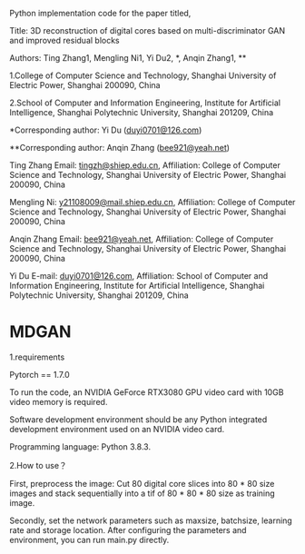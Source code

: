 Python implementation code for the paper titled,

Title: 3D reconstruction of digital cores based on multi-discriminator GAN and improved residual blocks

Authors: Ting Zhang1, Mengling Ni1, Yi Du2, *, Anqin Zhang1, **

1.College of Computer Science and Technology, Shanghai University of Electric Power, Shanghai 200090, China

2.School of Computer and Information Engineering, Institute for Artificial Intelligence, Shanghai Polytechnic University, Shanghai 201209, China

*Corresponding author: Yi Du (duyi0701@126.com) 

**Corresponding author: Anqin Zhang (bee921@yeah.net)

Ting Zhang Email: tingzh@shiep.edu.cn, Affiliation: College of Computer Science and Technology, Shanghai University of Electric Power, Shanghai 200090, China

Mengling Ni: y21108009@mail.shiep.edu.cn, Affiliation: College of Computer Science and Technology, Shanghai University of Electric Power, Shanghai 200090, China

Anqin Zhang Email: bee921@yeah.net, Affiliation: College of Computer Science and Technology, Shanghai University of Electric Power, Shanghai 200090, China

Yi Du E-mail: duyi0701@126.com, Affiliation: School of Computer and Information Engineering, Institute for Artificial Intelligence, Shanghai Polytechnic University, Shanghai 201209, China

# MDGAN

1.requirements

Pytorch == 1.7.0

To run the code, an NVIDIA GeForce RTX3080 GPU video card with 10GB video memory is required.

Software development environment should be any Python integrated development environment used on an NVIDIA video card.

Programming language: Python 3.8.3.

2.How to use？

First, preprocess the image: Cut 80 digital core slices into 80 * 80 size images and stack sequentially into a tif of 80 * 80 * 80 size as training image.

Secondly, set the network parameters such as maxsize, batchsize, learning rate and storage location. After configuring the parameters and environment, you can run main.py directly.
